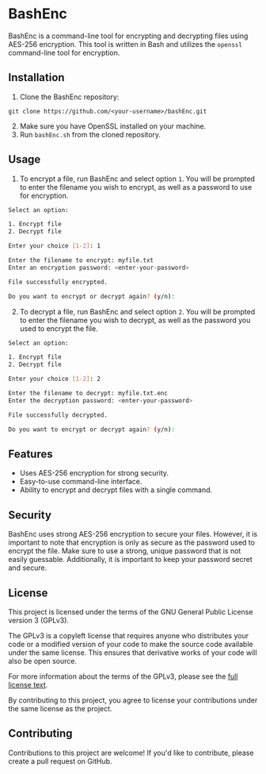 # BashEnc

BashEnc is a command-line tool for encrypting and decrypting files using AES-256 encryption. This tool is written in Bash and utilizes the `openssl` command-line tool for encryption.

## Installation

1. Clone the BashEnc repository:

```
git clone https://github.com/<your-username>/bashEnc.git
```

2. Make sure you have OpenSSL installed on your machine.
3. Run `bashEnc.sh` from the cloned repository.

## Usage

1. To encrypt a file, run BashEnc and select option `1`. You will be prompted to enter the filename you wish to encrypt, as well as a password to use for encryption.

```./bashEnc.sh
Select an option:

1. Encrypt file
2. Decrypt file

Enter your choice [1-2]: 1

Enter the filename to encrypt: myfile.txt
Enter an encryption password: <enter-your-password>

File successfully encrypted.

Do you want to encrypt or decrypt again? (y/n):
```

2. To decrypt a file, run BashEnc and select option `2`. You will be prompted to enter the filename you wish to decrypt, as well as the password you used to encrypt the file.

```./bashEnc.sh
Select an option:

1. Encrypt file
2. Decrypt file

Enter your choice [1-2]: 2

Enter the filename to decrypt: myfile.txt.enc
Enter the decryption password: <enter-your-password>

File successfully decrypted.

Do you want to encrypt or decrypt again? (y/n):
```

## Features

- Uses AES-256 encryption for strong security.
- Easy-to-use command-line interface.
- Ability to encrypt and decrypt files with a single command.

## Security

BashEnc uses strong AES-256 encryption to secure your files. However, it is important to note that encryption is only as secure as the password used to encrypt the file. Make sure to use a strong, unique password that is not easily guessable. Additionally, it is important to keep your password secret and secure.

## License

This project is licensed under the terms of the GNU General Public License version 3 (GPLv3).

The GPLv3 is a copyleft license that requires anyone who distributes your code or a modified version of your code to make the source code available under the same license. This ensures that derivative works of your code will also be open source.

For more information about the terms of the GPLv3, please see the [full license text](https://www.gnu.org/licenses/gpl-3.0.en.html).

By contributing to this project, you agree to license your contributions under the same license as the project.

## Contributing

Contributions to this project are welcome! If you'd like to contribute, please create a pull request on GitHub.
